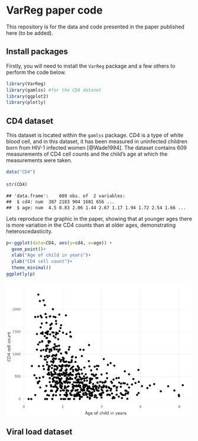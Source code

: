 
# VarReg paper code

This repository is for the data and code presented in the paper
published here (to be added).

## Install packages

Firstly, you will need to install the `VarReg` package and a few others
to perform the code below.

``` r
library(VarReg)
library(gamlss) #for the CD4 dataset
library(ggplot2)
library(plotly)
```

## CD4 dataset

This dataset is located within the `gamlss` package. CD4 is a type of
white blood cell, and in this dataset, it has been measured in
uninfected children born from HIV-1 infected women \[@Wade1994\]. The
dataset contains 609 measurements of CD4 cell counts and the child’s age
at which the measurements were taken.

``` r
data("CD4")

str(CD4)
```

    ## 'data.frame':    609 obs. of  2 variables:
    ##  $ cd4: num  387 2183 904 1681 656 ...
    ##  $ age: num  4.5 0.83 2.06 1.44 2.67 1.17 1.94 1.72 2.54 1.66 ...

Lets reproduce the graphic in the paper, showing that at younger ages
there is more variation in the CD4 counts than at older ages,
demonstrating heteroscedasticity.

``` r
p<-ggplot(data=CD4, aes(y=cd4, x=age)) +
  geom_point()+
  xlab("Age of child in years")+
  ylab("CD4 cell count")+
  theme_minimal()
ggplotly(p)
```

![](readme_files/figure-gfm/unnamed-chunk-2-1.png)<!-- -->

## Viral load dataset
